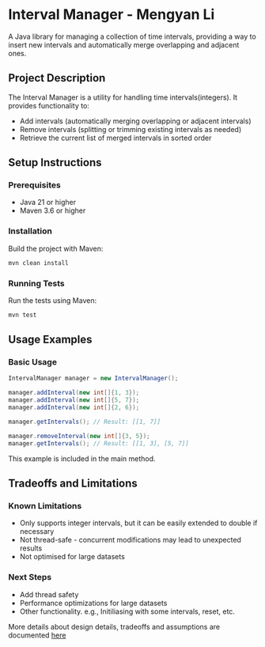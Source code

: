 # Interval Manager - Mengyan Li

A Java library for managing a collection of time intervals,
providing a way to insert new intervals and automatically merge overlapping and adjacent ones.

## Project Description

The Interval Manager is a utility for handling time intervals(integers). It provides functionality to:
- Add intervals (automatically merging overlapping or adjacent intervals)
- Remove intervals (splitting or trimming existing intervals as needed)
- Retrieve the current list of merged intervals in sorted order

## Setup Instructions

### Prerequisites
- Java 21 or higher
- Maven 3.6 or higher

### Installation

Build the project with Maven:
```bash
mvn clean install
```

### Running Tests

Run the tests using Maven:
```bash
mvn test
```

## Usage Examples

### Basic Usage

```java
IntervalManager manager = new IntervalManager();

manager.addInterval(new int[]{1, 3});
manager.addInterval(new int[]{5, 7});
manager.addInterval(new int[]{2, 6});

manager.getIntervals(); // Result: [[1, 7]]

manager.removeInterval(new int[]{3, 5});
manager.getIntervals(); // Result: [[1, 3], [5, 7]]
```
This example is included in the main method.

## Tradeoffs and Limitations

### Known Limitations
- Only supports integer intervals, but it can be easily extended to double if necessary
- Not thread-safe - concurrent modifications may lead to unexpected results
- Not optimised for large datasets

### Next Steps
- Add thread safety
- Performance optimizations for large datasets
- Other functionality. e.g., Initiliasing with some intervals, reset, etc.

More details about design details, tradeoffs and assumptions are documented [here](DESIGN.md)
